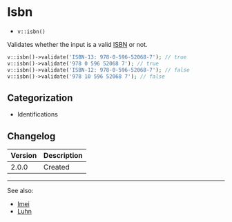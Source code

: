 # Isbn

- `v::isbn()`

Validates whether the input is a valid [ISBN][] or not.

```php
v::isbn()->validate('ISBN-13: 978-0-596-52068-7'); // true
v::isbn()->validate('978 0 596 52068 7'); // true
v::isbn()->validate('ISBN-12: 978-0-596-52068-7'); // false
v::isbn()->validate('978 10 596 52068 7'); // false
```

## Categorization

- Identifications

## Changelog

Version | Description
--------|-------------
  2.0.0 | Created

***
See also:

- [Imei](Imei.md)
- [Luhn](Luhn.md)

[ISBN]: https://www.isbn-international.org/content/what-isbn "International Standard Book Number"
